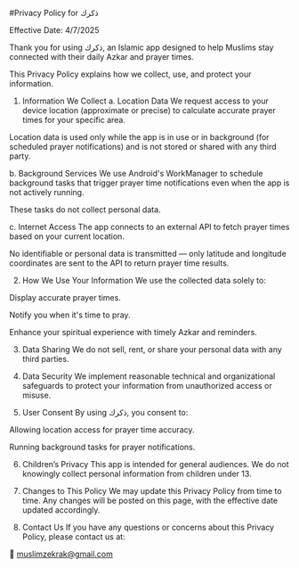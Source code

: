 #Privacy Policy for ذكرك

Effective Date: 4/7/2025

Thank you for using ذكرك, an Islamic app designed to help Muslims stay connected with their daily Azkar and prayer times.

This Privacy Policy explains how we collect, use, and protect your information.

1. Information We Collect
a. Location Data
We request access to your device location (approximate or precise) to calculate accurate prayer times for your specific area.

Location data is used only while the app is in use or in background (for scheduled prayer notifications) and is not stored or shared with any third party.

b. Background Services
We use Android's WorkManager to schedule background tasks that trigger prayer time notifications even when the app is not actively running.

These tasks do not collect personal data.

c. Internet Access
The app connects to an external API to fetch prayer times based on your current location.

No identifiable or personal data is transmitted — only latitude and longitude coordinates are sent to the API to return prayer time results.

2. How We Use Your Information
We use the collected data solely to:

Display accurate prayer times.

Notify you when it's time to pray.

Enhance your spiritual experience with timely Azkar and reminders.

3. Data Sharing
We do not sell, rent, or share your personal data with any third parties.

4. Data Security
We implement reasonable technical and organizational safeguards to protect your information from unauthorized access or misuse.

5. User Consent
By using ذكرك, you consent to:

Allowing location access for prayer time accuracy.

Running background tasks for prayer notifications.

6. Children’s Privacy
This app is intended for general audiences. We do not knowingly collect personal information from children under 13.

7. Changes to This Policy
We may update this Privacy Policy from time to time. Any changes will be posted on this page, with the effective date updated accordingly.

8. Contact Us
If you have any questions or concerns about this Privacy Policy, please contact us at:

📧 muslimzekrak@gmail.com
